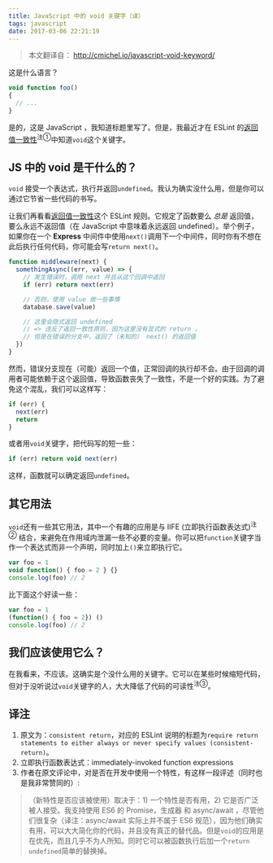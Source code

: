 ```yaml
---
title: JavaScript 中的 void 关键字（译）
tags: javascript
date: 2017-03-06 22:21:19
---
```


> 本文翻译自： http://cmichel.io/javascript-void-keyword/

这是什么语言？
```javascript
void function foo()
{
  // ...
}
```
是的，这是 JavaScript ，我知道标题里写了。但是，我最近才在 ESLint 的[返回值一致性](http://eslint.org/docs/rules/consistent-return)<sup>注①</sup>中知道`void`这个关键字。

<!-- more -->
## JS 中的 void 是干什么的？
`void` 接受一个表达式，执行并返回`undefined`。我认为确实没什么用，但是你可以通过它节省一些代码的书写。

让我们再看看[返回值一致性](http://eslint.org/docs/rules/consistent-return)这个 ESLint 规则。它规定了函数要么 *总是* 返回值，要么永远不返回值（在 JavaScript 中意味着永远返回 undefined）。举个例子，如果你在一个 **Express** 中间件中使用`next()`调用下一个中间件，同时你有不想在此后执行任何代码，你可能会写`return next()`。
```javascript
function middleware(next) {
  somethingAsync((err, value) => {
    // 发生错误时，调用 next 并且从这个回调中返回
    if (err) return next(err)

    // 否则，使用 value 做一些事情
    database.save(value)

    // 这里会隐式返回 undefined
    // => 违反了返回一致性原则，因为这里没有显式的 return ，
    // 但是在错误的分支中，返回了（未知的） next() 的返回值
  })
}
```
然而，错误分支现在（可能）返回一个值，正常回调的执行却不会。由于回调的调用者可能依赖于这个返回值，导致函数丧失了一致性，不是一个好的实践。为了避免这个混乱，我们可以这样写：
```javascript
if (err) {
  next(err)
  return
}
```
或者用`void`关键字，把代码写的短一些：
```javascript
if (err) return void next(err)
```
这样，函数就可以确定返回`undefined`。

## 其它用法
`void`还有一些其它用法，其中一个有趣的应用是与 IIFE (立即执行函数表达式)<sup>注②</sup> 结合，来避免在作用域内泄漏一些不必要的变量。你可以把`function`关键字当作一个表达式而非一个声明，同时加上`()`来立即执行它。
```javascript
var foo = 1
void function() { foo = 2 } {}
console.log(foo) // 2
```
比下面这个好读一些：
```javascript
var foo = 1
(function() { foo = 2}) ()
console.log(foo) // 2
```

## 我们应该使用它么？
在我看来，不应该。这确实是个没什么用的关键字。它可以在某些时候缩短代码，但对于没听说过`void`关键字的人，大大降低了代码的可读性<sup>注③</sup>。

## 译注
1. 原文为：`consistent return`，对应的 ESLint 说明的标题为`require return statements to either always or never specify values (consistent-return)`。
2. 立即执行函数表达式：immediately-invoked function expressions
3. 作者在原文评论中，对是否在开发中使用一个特性，有这样一段评述（同时也是我非常赞同的）:
>（新特性是否应该被使用）取决于：1) 一个特性是否有用，2) 它是否广泛被人接受。我支持使用 ES6 的 Promise，生成器 和 async/await ，尽管他们很复杂（译注：async/await 实际上并不属于 ES6 规范），因为他们确实有用，可以大大简化你的代码，并且没有真正的替代品。但是`void`的应用是在优先，而且几乎不为人所知。同时它可以被函数执行后加一个`return undefined`简单的替换掉。
